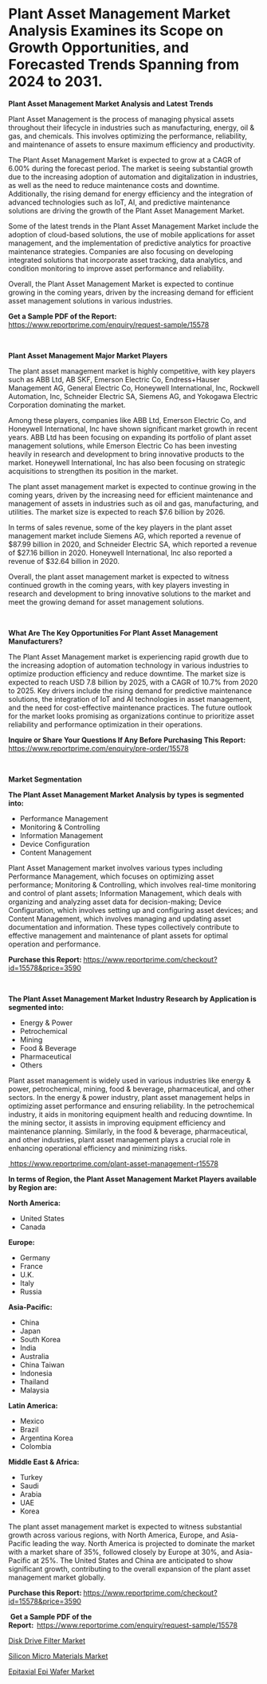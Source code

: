 <p><h1>Plant Asset Management Market Analysis Examines its Scope on Growth Opportunities, and Forecasted Trends Spanning from 2024 to 2031.</h1></p><p><strong>Plant Asset Management Market Analysis and Latest Trends</strong></p>
<p><p>Plant Asset Management is the process of managing physical assets throughout their lifecycle in industries such as manufacturing, energy, oil & gas, and chemicals. This involves optimizing the performance, reliability, and maintenance of assets to ensure maximum efficiency and productivity.</p><p>The Plant Asset Management Market is expected to grow at a CAGR of 6.00% during the forecast period. The market is seeing substantial growth due to the increasing adoption of automation and digitalization in industries, as well as the need to reduce maintenance costs and downtime. Additionally, the rising demand for energy efficiency and the integration of advanced technologies such as IoT, AI, and predictive maintenance solutions are driving the growth of the Plant Asset Management Market.</p><p>Some of the latest trends in the Plant Asset Management Market include the adoption of cloud-based solutions, the use of mobile applications for asset management, and the implementation of predictive analytics for proactive maintenance strategies. Companies are also focusing on developing integrated solutions that incorporate asset tracking, data analytics, and condition monitoring to improve asset performance and reliability.</p><p>Overall, the Plant Asset Management Market is expected to continue growing in the coming years, driven by the increasing demand for efficient asset management solutions in various industries.</p></p>
<p><strong>Get a Sample PDF of the Report:&nbsp;</strong> <a href="https://www.reportprime.com/enquiry/request-sample/15578">https://www.reportprime.com/enquiry/request-sample/15578</a></p>
<p>&nbsp;</p>
<p><strong>Plant Asset Management Major Market Players</strong></p>
<p><p>The plant asset management market is highly competitive, with key players such as ABB Ltd, AB SKF, Emerson Electric Co, Endress+Hauser Management AG, General Electric Co, Honeywell International, Inc, Rockwell Automation, Inc, Schneider Electric SA, Siemens AG, and Yokogawa Electric Corporation dominating the market.</p><p>Among these players, companies like ABB Ltd, Emerson Electric Co, and Honeywell International, Inc have shown significant market growth in recent years. ABB Ltd has been focusing on expanding its portfolio of plant asset management solutions, while Emerson Electric Co has been investing heavily in research and development to bring innovative products to the market. Honeywell International, Inc has also been focusing on strategic acquisitions to strengthen its position in the market.</p><p>The plant asset management market is expected to continue growing in the coming years, driven by the increasing need for efficient maintenance and management of assets in industries such as oil and gas, manufacturing, and utilities. The market size is expected to reach $7.6 billion by 2026.</p><p>In terms of sales revenue, some of the key players in the plant asset management market include Siemens AG, which reported a revenue of $87.99 billion in 2020, and Schneider Electric SA, which reported a revenue of $27.16 billion in 2020. Honeywell International, Inc also reported a revenue of $32.64 billion in 2020.</p><p>Overall, the plant asset management market is expected to witness continued growth in the coming years, with key players investing in research and development to bring innovative solutions to the market and meet the growing demand for asset management solutions.</p></p>
<p>&nbsp;</p>
<p><strong>What Are The Key Opportunities For Plant Asset Management Manufacturers?</strong></p>
<p><p>The Plant Asset Management market is experiencing rapid growth due to the increasing adoption of automation technology in various industries to optimize production efficiency and reduce downtime. The market size is expected to reach USD 7.8 billion by 2025, with a CAGR of 10.7% from 2020 to 2025. Key drivers include the rising demand for predictive maintenance solutions, the integration of IoT and AI technologies in asset management, and the need for cost-effective maintenance practices. The future outlook for the market looks promising as organizations continue to prioritize asset reliability and performance optimization in their operations.</p></p>
<p><strong>Inquire or Share Your Questions If Any Before Purchasing This Report:</strong> <a href="https://www.reportprime.com/enquiry/pre-order/15578">https://www.reportprime.com/enquiry/pre-order/15578</a></p>
<p>&nbsp;</p>
<p><strong>Market Segmentation</strong></p>
<p><strong>The Plant Asset Management Market Analysis by types is segmented into:</strong></p>
<p><ul><li>Performance Management</li><li>Monitoring & Controlling</li><li>Information Management</li><li>Device Configuration</li><li>Content Management</li></ul></p>
<p><p>Plant Asset Management market involves various types including Performance Management, which focuses on optimizing asset performance; Monitoring & Controlling, which involves real-time monitoring and control of plant assets; Information Management, which deals with organizing and analyzing asset data for decision-making; Device Configuration, which involves setting up and configuring asset devices; and Content Management, which involves managing and updating asset documentation and information. These types collectively contribute to effective management and maintenance of plant assets for optimal operation and performance.</p></p>
<p><strong>Purchase this Report:&nbsp;</strong><a href="https://www.reportprime.com/checkout?id=15578&price=3590">https://www.reportprime.com/checkout?id=15578&price=3590</a></p>
<p>&nbsp;</p>
<p><strong>The Plant Asset Management Market Industry Research by Application is segmented into:</strong></p>
<p><ul><li>Energy & Power</li><li>Petrochemical</li><li>Mining</li><li>Food & Beverage</li><li>Pharmaceutical</li><li>Others</li></ul></p>
<p><p>Plant asset management is widely used in various industries like energy & power, petrochemical, mining, food & beverage, pharmaceutical, and other sectors. In the energy & power industry, plant asset management helps in optimizing asset performance and ensuring reliability. In the petrochemical industry, it aids in monitoring equipment health and reducing downtime. In the mining sector, it assists in improving equipment efficiency and maintenance planning. Similarly, in the food & beverage, pharmaceutical, and other industries, plant asset management plays a crucial role in enhancing operational efficiency and minimizing risks.</p></p>
<p><a href="https://www.reportprime.com/plant-asset-management-r15578">&nbsp;https://www.reportprime.com/plant-asset-management-r15578</a></p>
<p><strong>In terms of Region, the Plant Asset Management Market Players available by Region are:</strong></p>
<p>
    <p> <strong> North America: </strong>
        <ul>
            <li>United States</li>
            <li>Canada</li>
        </ul>
        </p> 
    <p> <strong> Europe: </strong>
        <ul>
            <li>Germany</li>
            <li>France</li>
            <li>U.K.</li>
            <li>Italy</li>
            <li>Russia</li>
        </ul>
        </p> 
    <p> <strong> Asia-Pacific: </strong>
        <ul>
            <li>China</li>
            <li>Japan</li>
            <li>South Korea</li>
            <li>India</li>
            <li>Australia</li>
            <li>China Taiwan</li>
            <li>Indonesia</li>
            <li>Thailand</li>
            <li>Malaysia</li>
        </ul>
        </p> 
    <p> <strong> Latin America: </strong>
        <ul>
            <li>Mexico</li>
            <li>Brazil</li>
            <li>Argentina Korea</li>
            <li>Colombia</li>
        </ul>
        </p> 
    <p> <strong> Middle East & Africa: </strong>
        <ul>
            <li>Turkey</li>
            <li>Saudi</li>
            <li>Arabia</li>
            <li>UAE</li>
            <li>Korea</li>
        </ul>
    </p>
    </p>
<p><p>The plant asset management market is expected to witness substantial growth across various regions, with North America, Europe, and Asia-Pacific leading the way. North America is projected to dominate the market with a market share of 35%, followed closely by Europe at 30%, and Asia-Pacific at 25%. The United States and China are anticipated to show significant growth, contributing to the overall expansion of the plant asset management market globally.</p></p>
<p><strong>Purchase this Report: </strong><a href="https://www.reportprime.com/checkout?id=15578&price=3590">https://www.reportprime.com/checkout?id=15578&price=3590</a></p>
<p>&nbsp;<strong>Get a Sample PDF of the Report:&nbsp;&nbsp;</strong><a href="https://www.reportprime.com/enquiry/request-sample/15578">https://www.reportprime.com/enquiry/request-sample/15578</a></p>
<p><strong></strong></p>
<p><p><a href="https://unruly-ladybug-44b.notion.site/Disk-Drive-Filter-Market-Insights-into-Market-CAGR-Market-Trends-and-Growth-Strategies-4dd48d93747c4da69cb23f6af62236c7">Disk Drive Filter Market</a></p><p><a href="https://cute-banjo-8ca.notion.site/Silicon-Micro-Materials-Market-Outlook-Industry-Overview-and-Forecast-2024-to-2031-7c44c44181fe402a82a65ec4adc10164">Silicon Micro Materials Market</a></p><p><a href="https://meowing-lemming-dd3.notion.site/Epitaxial-Epi-Wafer-Market-Analysis-and-Sze-Forecasted-for-period-from-2024-to-2031-6f6de6ebdd644d44a3a78a04fbc7c3d6">Epitaxial Epi Wafer Market</a></p></p>